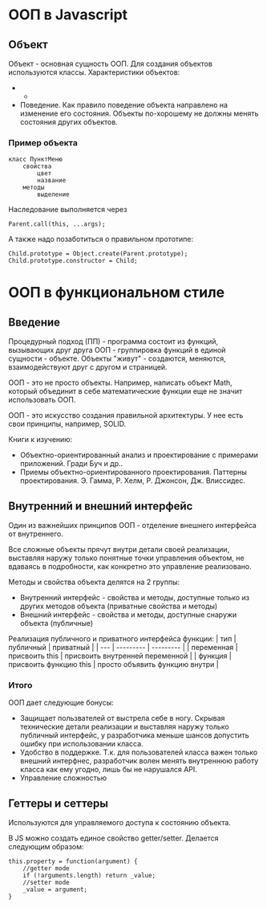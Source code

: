 # ООП в Javascript

## Объект
Объект - основная сущность ООП.
Для создания объектов используются классы.
Характеристики объектов:
* -
* Поведение. Как правило поведение объекта направлено на изменение его состояния. Объекты по-хорошему не должны менять состояния других объектов.

### Пример объекта

    класс ПунктМеню
        свойства
            цвет
            название
        методы
            выделение

Наследование выполняется через 

    Parent.call(this, ...args);

А также надо позаботиться о правильном прототипе:

    Child.prototype = Object.create(Parent.prototype);
    Child.prototype.constructor = Child;

# ООП в функциональном стиле
## Введение
Процедурный подход (ПП) - программа состоит из функций, вызывающих друг друга
ООП - группировка функций в единой сущности - объекте.
Объекты "живут" - создаются, меняются, взаимодействуют друг с другом и страницей.

ООП - это не просто объекты. Например, написать объект Math, который объединит в себе математические функции еще не значит использовать ООП.

ООП - это искусство создания правильной архитектуры. У нее есть свои принципы, например, SOLID. 

Книги к изучению: 
* Объектно-ориентированный анализ и проектирование с примерами приложений. Гради Буч и др..
* Приемы объектно-ориентированного проектирования. Паттерны проектирования. Э. Гамма, Р. Хелм, Р. Джонсон, Дж. Влиссидес.

## Внутренний и внешний интерфейс
Один из важнейших принципов ООП - отделение внешнего интерфейса от внутреннего.

Все сложные объекты прячут внутри детали своей реализации, выставляя наружу только понятные точки управления объектом, не вдаваясь в подробности, как конкретно это управление реализовано.

Методы и свойства объекта делятся на 2 группы:
* Внутренний интерфейс - свойства и методы, доступные только из других методов объекта (приватные свойства и методы)
* Внешний интерфейс - свойства и методы, доступные снаружи объекта (публичные)

Реализация публичного и приватного интерфейса функции:
| тип | публичный | приватный |
| --- | --------- | --------- |
| переменная | присвоить this | присвоить внутренней переменной |
| функция | присвоить функцию this | просто объявить функцию внутри | 

### Итого
ООП дает следующие бонусы:
* Защищает пользвателей от выстрела себе в ногу. Скрывая технические детали реализации и выставляя наружу только публичный интерфейс, у разработчика меньше шансов допустить ошибку при использовании класса.
* Удобство в поддержке. Т.к. для пользователей класса важен только внешний интерфнес, разработчик волен менять внутреннюю работу класса как ему угодно, лишь бы не нарушался API.
* Управление сложностью

## Геттеры и сеттеры
Используются для управляемого доступа к состоянию объекта.

В JS можно создать единое свойство getter/setter. Делается следующим образом:

    this.property = function(argument) {
        //getter mode        
        if (!arguments.length) return _value;
        //setter mode
        _value = argument;
    }